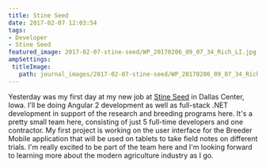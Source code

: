 ```yaml
---
title: Stine Seed
date: 2017-02-07 12:03:54
tags:
- Developer
- Stine Seed
featured_image: 2017-02-07-stine-seed/WP_20170206_09_07_34_Rich_LI.jpg
ampSettings: 
 titleImage:
   path: journal_images/2017-02-07-stine-seed/WP_20170206_09_07_34_Rich_LI.jpg
---
```

Yesterday was my first day at my new job at [Stine Seed](https://www.stineseed.com/) in Dallas Center, Iowa. I'll be doing Angular 2 development as well as full-stack .NET development in support of the research and breeding programs here. It's a pretty small team here, consisting of just 5 full-time developers and one contractor. My first project is working on the user interface for the Breeder Mobile application that will be used on tablets to take field notes on different trials. I'm really excited to be part of the team here and I'm looking forward to learning more about the modern agriculture industry as I go.